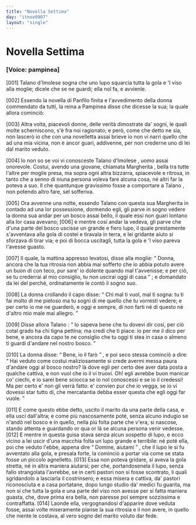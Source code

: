 ```yaml
---
title: "Novella Settima"
day: "itnov0907"
layout: "single"
---
```

<div id="nov0907" type="novella" who="pampinea">
 <h1>
  Novella Settima
 </h1>
 <argument>
  <p>
   <h3>
    [Voice: pampinea]
   </h3>
  </p>
  <p>
   <a name="p09070001">
    [001]
   </a>
   <name persref="talano" type="person">
    Talano d'Imolese
   </name>
   sogna che uno lupo squarcia tutta la gola e 'l viso alla moglie; dicele che se ne guardi; ella nol fa, e avvienle.
  </p>
 </argument>
 <div3 type="commentary" who="author">
  <p>
   <a name="p09070002">
    [002]
   </a>
   Essendo la novella di
   <name persref="panfilo" type="person">
    Panfilo
   </name>
   finita e l'avvedimento della donna commendato da tutti,
   <name persref="emilia" type="person">
    la reina
   </name>
   a
   <name persref="pampinea" type="person">
    Pampinea
   </name>
   disse che dicesse la sua; la quale allora cominci&ograve;:
  </p>
 </div3>
 <div3 type="commentary" who="pampinea">
  <p>
   <a name="p09070003">
    [003]
   </a>
   Altra volta, piacevoli donne, delle verit&agrave; dimostrate da' sogni, le quali molte scherniscono, s'&egrave; fra noi ragionato; e per&ograve;, come che detto ne sia, non lascer&ograve; io che con una novelletta assai brieve io non vi narri quello che ad una mia vicina, non &egrave; ancor guari, addivenne, per non crederne uno di lei dal marito veduto.
  </p>
 </div3>
 <p>
  <a name="p09070004">
   [004]
  </a>
  Io non so se voi vi conosceste
  <name persref="talano" type="person">
   Talano d'Imolese
  </name>
  , uomo assai onorevole. Costui, avendo una giovane, chiamata
  <name persref="margheritaimolese" type="person">
   Margherita
  </name>
  , bella tra tutte l'altre per moglie presa, ma sopra ogni altra bizzarra, spiacevole e ritrosa, in tanto che a senno di niuna persona voleva fare alcuna cosa, n&eacute; altri far la poteva a suo. Il che quantunque gravissimo fosse a comportare a
  <name persref="talano" type="person">
   Talano
  </name>
  , non potendo altro fare, sel sofferiva.
 </p>
 <p>
  <a name="p09070005">
   [005]
  </a>
  Ora avvenne una notte, essendo
  <name persref="talano" type="person">
   Talano
  </name>
  con questa sua
  <name persref="margheritaimolese" type="person">
   Margherita
  </name>
  in contado ad una lor possessione, dormendo egli, gli parve in sogno vedere la donna sua andar per un bosco assai bello, il quale essi non guari lontano alla lor casa avevano;
  <a name="p09070006">
   [006]
  </a>
  e mentre cos&iacute; andar la vedeva, gli parve che d'una parte del bosco uscisse un grande e fiero lupo, il quale prestamente s'avventava alla gola di costei e tiravala in terra, e lei gridante aiuto si sforzava di tirar via; e poi di bocca uscitagli, tutta la gola e 'l viso pareva l'avesse guasto.
 </p>
 <p>
  <a name="p09070007">
   [007]
  </a>
  Il quale, la mattina appresso levatosi, disse alla moglie:
  <q direct="unspecified" who="talano">
   Donna, ancora che la tua ritrosia non abbia mai sofferto che io abbia potuto avere un buon d&iacute; con teco, pur sare' io dolente quando mal t'avvenisse; e per ci&ograve;, se tu crederrai al mio consiglio, tu non uscirai oggi di casa
  </q>
  ; e domandato da lei del perch&eacute;, ordinatamente le cont&ograve; il sogno suo.
 </p>
 <p>
  <a name="p09070008">
   [008]
  </a>
  La donna crollando il capo disse:
  <q direct="unspecified" who="margheritaimolese">
   Chi mal ti vuol, mal ti sogna: tu ti fai molto di me pietoso ma tu sogni di me quello che tu vorresti vedere; e per certo io me ne guarder&ograve;, e oggi e sempre, di non farti n&eacute; di questo n&eacute; d'altro mio male mai allegro.
  </q>
 </p>
 <p>
  <a name="p09070009">
   [009]
  </a>
  Disse allora
  <name persref="talano" type="person">
   Talano
  </name>
  :
  <q direct="unspecified" who="talano">
   Io sapeva bene che tu dovevi dir cos&iacute;, per ci&ograve; cotal grado ha chi tigna pettina; ma credi che ti piace: io per me il dico per bene, e ancora da capo te ne consiglio che tu oggi ti stea in casa o almeno ti guardi d'andare nel nostro bosco.
  </q>
 </p>
 <p>
  <a name="p09070010">
   [010]
  </a>
  La donna disse:
  <q direct="unspecified" who="margheritaimolese">
   Bene, io il far&ograve;
  </q>
  , e poi seco stessa cominci&ograve; a dire:
  <q direct="unspecified">
   Hai veduto come costui maliziosamente si crede avermi messa paura d'andare oggi al bosco nostro? l&agrave; dove egli per certo dee aver data posta a qualche cattiva, e non vuol che io il vi truovi. Oh! egli avrebbe buon manicar co' ciechi, e io sarei bene sciocca se io nol conoscessi e se io il credessi! Ma per certo e' non gli verr&agrave; fatto: e' convien pur che io vegga, se io vi dovessi star tutto d&iacute;, che mercatantia debba esser questa che egli oggi far vuole.
  </q>
 </p>
 <p>
  <a name="p09070011">
   [011]
  </a>
  E come questo ebbe detto, uscito il marito da una parte della casa, e ella usc&iacute; dall'altra; e come pi&uacute; nascosamente pot&eacute;, senza alcuno indugio se n'and&ograve; nel bosco e in quello, nella pi&uacute; folta parte che v'era, si nascose, stando attenta e guardando or qua or l&agrave; se alcuna persona venir vedesse.
  <a name="p09070012">
   [012]
  </a>
  E mentre in questa guisa stava senza alcun sospetto di lupo, e ecco vicino a lei uscir d'una macchia folta un lupo grande e terribile: n&eacute; pot&eacute; ella, poi che veduto l'ebbe, appena dire
  <q direct="unspecified" who="margheritaimolese">
   Domine, aiutami
  </q>
  , che il lupo le si fu avventato alla gola, e presala forte, la cominci&ograve; a portar via come se stata fosse un piccolo agnelletto.
  <a name="p09070013">
   [013]
  </a>
  Essa non poteva gridare, s&iacute; aveva la gola stretta, n&eacute; in altra maniera aiutarsi; per che, portandosenela il lupo, senza fallo strangolata l'avrebbe, se in certi pastori non si fosse scontrato, li quali sgridandolo a lasciarla il costrinsero; e essa misera e cattiva, da' pastori riconosciuta e a casa portatane, dopo lungo studio da' medici fu guarita, ma non s&iacute; che tutta la gola e una parte del viso non avesse per s&iacute; fatta maniera guasta, che, dove prima era bella, non paresse poi sempre sozzissima e contraffatta.
  <a name="p09070014">
   [014]
  </a>
  Laonde ella, vergognandosi d'apparire dove veduta fosse, assai volte miseramente pianse la sua ritrosia e il non avere, in quello che niente le costava, al vero sogno del marito voluto dar fede.
 </p>
</div>